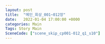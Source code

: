 ```yaml
---
layout: post
title:  "메인_회상_001~012장"
date:   2022-01-04 17:00:00 +0000
categories: Main
Tags: Story Main
SceneCode: ["scene_skip_cp001-012_q1_s10"]
---
```

